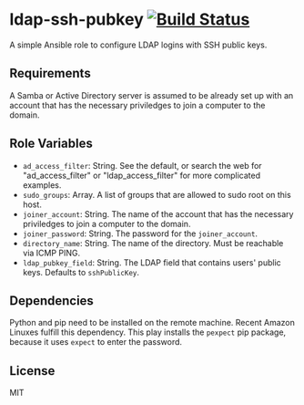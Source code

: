 ldap-ssh-pubkey [![Build Status](https://travis-ci.org/keichan34/ansible-ldap-ssh-pubkey.svg?branch=master)](https://travis-ci.org/keichan34/ansible-ldap-ssh-pubkey)
=========

A simple Ansible role to configure LDAP logins with SSH public keys.

Requirements
------------

A Samba or Active Directory server is assumed to be already set up with an
account that has the necessary priviledges to join a computer to the domain.

Role Variables
--------------

* `ad_access_filter`: String. See the default, or search the web for "ad_access_filter" or "ldap_access_filter" for more complicated examples.
* `sudo_groups`: Array. A list of groups that are allowed to sudo root on this host.
* `joiner_account`: String. The name of the account that has the necessary priviledges to join a computer to the domain.
* `joiner_password`: String. The password for the `joiner_account`.
* `directory_name`: String. The name of the directory. Must be reachable via ICMP PING.
* `ldap_pubkey_field`: String. The LDAP field that contains users' public keys. Defaults to `sshPublicKey`.

Dependencies
------------

Python and pip need to be installed on the remote machine. Recent Amazon Linuxes fulfill this dependency.
This play installs the `pexpect` pip package, because it uses `expect` to enter the password.

License
-------

MIT
